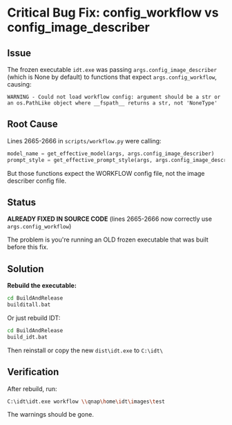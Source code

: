 # Critical Bug Fix: config_workflow vs config_image_describer

## Issue
The frozen executable `idt.exe` was passing `args.config_image_describer` (which is None by default) to functions that expect `args.config_workflow`, causing:

```
WARNING - Could not load workflow config: argument should be a str or an os.PathLike object where __fspath__ returns a str, not 'NoneType'
```

## Root Cause
Lines 2665-2666 in `scripts/workflow.py` were calling:
```python
model_name = get_effective_model(args, args.config_image_describer)
prompt_style = get_effective_prompt_style(args, args.config_image_describer)
```

But those functions expect the WORKFLOW config file, not the image describer config file.

## Status
**ALREADY FIXED IN SOURCE CODE** (lines 2665-2666 now correctly use `args.config_workflow`)

The problem is you're running an OLD frozen executable that was built before this fix.

## Solution
**Rebuild the executable:**

```bash
cd BuildAndRelease
builditall.bat
```

Or just rebuild IDT:
```bash
cd BuildAndRelease
build_idt.bat
```

Then reinstall or copy the new `dist\idt.exe` to `C:\idt\`

## Verification
After rebuild, run:
```bash
C:\idt\idt.exe workflow \\qnap\home\idt\images\test
```

The warnings should be gone.
